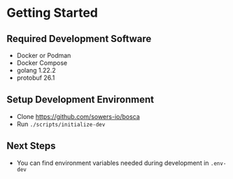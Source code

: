Getting Started
===

Required Development Software
--
* Docker or Podman
* Docker Compose
* golang 1.22.2
* protobuf 26.1

Setup Development Environment
--
* Clone https://github.com/sowers-io/bosca
* Run `./scripts/initialize-dev`

Next Steps
-- 
* You can find environment variables needed during development in `.env-dev`